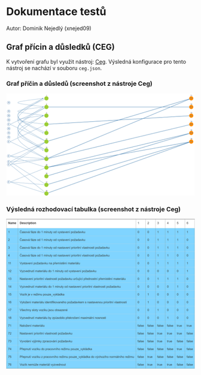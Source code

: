 # Dokumentace testů

Autor: Dominik Nejedlý (xnejed09)

## Graf přícin a důsledků (CEG)

K vytvoření grafu byl využit nástroj: [Ceg](http://ceg.testos.org/). Výsledná konfigurace pro tento nástroj se nachází v souboru `ceg.json`.

### Graf příčin a důsledů (screenshot z nástroje Ceg)

![Graf příčin a důsledků (CEG)](ceg-graph.png)

### Výsledná rozhodovací tabulka (screenshot z nástroje Ceg)

![Výsledná rozhodovací tabulka](ceg-table.png)
